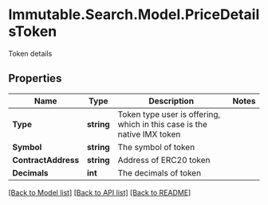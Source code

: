 # Immutable.Search.Model.PriceDetailsToken
Token details

## Properties

Name | Type | Description | Notes
------------ | ------------- | ------------- | -------------
**Type** | **string** | Token type user is offering, which in this case is the native IMX token | 
**Symbol** | **string** | The symbol of token | 
**ContractAddress** | **string** | Address of ERC20 token | 
**Decimals** | **int** | The decimals of token | 

[[Back to Model list]](../README.md#documentation-for-models) [[Back to API list]](../README.md#documentation-for-api-endpoints) [[Back to README]](../README.md)

